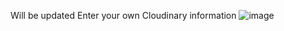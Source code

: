 Will be updated
Enter your own Cloudinary information
![image](https://user-images.githubusercontent.com/55664312/130350284-92097374-0990-4e7e-ad16-6179fb7c1020.png)

